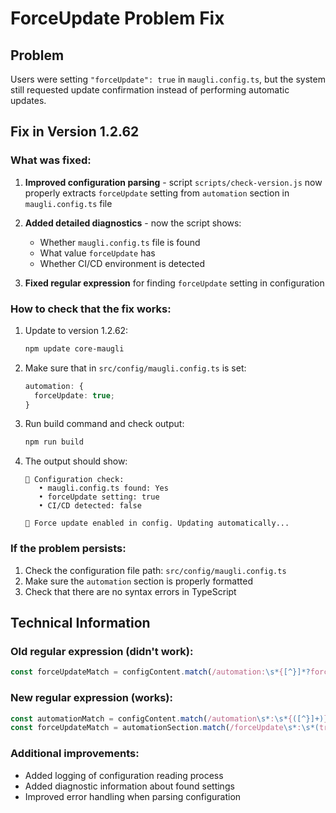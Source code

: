 # ForceUpdate Problem Fix

## Problem

Users were setting `"forceUpdate": true` in `maugli.config.ts`, but the system still requested update confirmation instead of performing automatic updates.

## Fix in Version 1.2.62

### What was fixed:

1. **Improved configuration parsing** - script `scripts/check-version.js` now properly extracts `forceUpdate` setting from `automation` section in `maugli.config.ts` file

2. **Added detailed diagnostics** - now the script shows:
   - Whether `maugli.config.ts` file is found
   - What value `forceUpdate` has
   - Whether CI/CD environment is detected

3. **Fixed regular expression** for finding `forceUpdate` setting in configuration

### How to check that the fix works:

1. Update to version 1.2.62:

   ```bash
   npm update core-maugli
   ```

2. Make sure that in `src/config/maugli.config.ts` is set:

   ```typescript
   automation: {
     forceUpdate: true;
   }
   ```

3. Run build command and check output:

   ```bash
   npm run build
   ```

4. The output should show:

   ```
   🔧 Configuration check:
      • maugli.config.ts found: Yes
      • forceUpdate setting: true
      • CI/CD detected: false

   🤖 Force update enabled in config. Updating automatically...
   ```

### If the problem persists:

1. Check the configuration file path: `src/config/maugli.config.ts`
2. Make sure the `automation` section is properly formatted
3. Check that there are no syntax errors in TypeScript

## Technical Information

### Old regular expression (didn't work):

```javascript
const forceUpdateMatch = configContent.match(/automation:\s*{[^}]*?forceUpdate:\s*(true|false)/s);
```

### New regular expression (works):

```javascript
const automationMatch = configContent.match(/automation\s*:\s*{([^}]+)}/s);
const forceUpdateMatch = automationSection.match(/forceUpdate\s*:\s*(true|false)/);
```

### Additional improvements:

- Added logging of configuration reading process
- Added diagnostic information about found settings
- Improved error handling when parsing configuration
